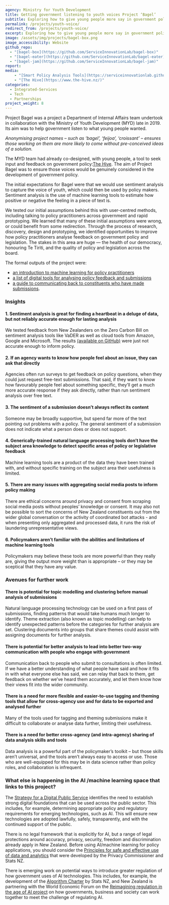 ```yaml
---
agency: Ministry for Youth Development
title: Getting government listening to youth voices Project ‘Bagel’
subtitle: Exploring how to give young people more say in government policy - and getting government to listen.
permalink: /projects/youth-voice/
redirect_from: /projects/youth-voice/
excerpt: Exploring how to give young people more say in government policy - and getting government to listen.
image: /assets/img/projects/bagel-box.png
image_accessibility: Website
github_repo:
  - "[bagel-box](https://github.com/ServiceInnovationLab/bagel-box)"
  - "[bagel-eater](https://github.com/ServiceInnovationLab/bagel-eater)"
  - "[bagel-jam](https://github.com/ServiceInnovationLab/bagel-jam)"
report:
media:
    - "[Smart Policy Analysis Tools](https://serviceinnovationlab.github.io/bagel-box/)"
    - "[The Hive](https://www.the-hive.nz/)"
categories:
  - Integrated-Services
  - Tech
  - Partnerships
project_weight: 8
---
```


Project Bagel was a project a Department of Internal Affairs team undertook in collaboration with the Ministry of Youth Development (MYD) late in 2019. Its aim was to help government listen to what young people wanted.

*Anonymising project names – such as ‘bagel’, ‘feijoa’, ‘croissant’ – ensures those working on them are more likely to come without pre-conceived ideas of a solution.*

The MYD team had already co-designed, with young people, a tool to seek input and feedback on government policy:[The Hive](https://www.the-hive.nz/). The aim of Project Bagel was to ensure those voices would be genuinely considered in the development of government policy.

The initial expectations for Bagel were that we would use sentiment analysis to capture the voice of youth, which could then be used by policy makers. Sentiment analysis is the use of machine learning tools to estimate how positive or negative the feeling in a piece of text is.

We tested our initial assumptions behind this with user-centred methods, including talking to policy practitioners across government and rapid prototyping. We learned that many of these initial assumptions were wrong, or could benefit from some redirection.
Through the process of research, discovery, design and prototyping, we identified opportunities to improve how policy practitioners analyse feedback on government policy and legislation. The stakes in this area are huge — the health of our democracy, honouring Te Tiriti, and the quality of policy and legislation across the board.

The formal outputs of the project were:

- [an introduction to machine learning for policy practitioners](https://serviceinnovationlab.github.io/bagel-box/intro/)
- [a list of digital tools for analysing policy feedback and submissions](https://serviceinnovationlab.github.io/bagel-box/matrix/)
- [a guide to communicating back to constituents who have made submissions](https://serviceinnovationlab.github.io/bagel-box/feedback-loop/).

### Insights

#### 1. Sentiment analysis is great for finding a heartbeat in a deluge of data, but not reliably accurate enough for lasting analysis

We tested feedback from New Zealanders on the Zero Carbon Bill on sentiment analysis tools like VaDER as well as cloud tools from Amazon, Google and Microsoft. The results [(available on GitHub)](https://github.com/ServiceInnovationLab/bagel-jam) were just not accurate enough to inform policy.

#### 2. If an agency wants to know how people feel about an issue, they can ask that directly

Agencies often run surveys to get feedback on policy questions, when they could just request free-text submissions. That said, if they want to know how favourably people feel about something specific, they’ll get a much more accurate response if they ask directly, rather than run sentiment analysis over free text.

#### 3. The sentiment of a submission doesn’t always reflect its content

Someone may be broadly supportive, but spend far more of the text pointing out problems with a policy. The general sentiment of a submission does not indicate what a person does or does not support.

#### 4. Generically-trained natural language processing tools don’t have the subject area knowledge to detect specific areas of policy or legislative feedback

Machine learning tools are a product of the data they have been trained with, and without specific training on the subject area their usefulness is limited.

#### 5. There are many issues with aggregating social media posts to inform policy making

There are ethical concerns around privacy and consent from scraping social media posts without peoples’ knowledge or consent. It may also not be possible to sort the concerns of New Zealand constituents out from the wider global conversation or the activity of coordinated bot attacks - and when presenting only aggregated and processed data, it runs the risk of laundering unrepresentative views.

#### 6. Policymakers aren’t familiar with the abilities and limitations of machine learning tools

Policymakers may believe these tools are more powerful than they really are, giving the output more weight than is appropriate – or they may be sceptical that they have any value.

### Avenues for further work

#### There is potential for topic modelling and clustering before manual analysis of submissions

Natural language processing technology can be used on a first pass of submissions, finding patterns that would take humans much longer to identify. Theme extraction (also known as topic modelling) can help to identify unexpected patterns before the categories for further analysis are set. Clustering documents into groups that share themes could assist with assigning documents for further analysis.

#### There is potential for better analysis to lead into better two-way communication with people who engage with government

Communication back to people who submit to consultations is often limited. If we have a better understanding of what people have said and how it fits in with what everyone else has said, we can relay that back to them, get feedback on whether we’ve heard them accurately, and let them know how their views fit into the wider community.

#### There is a need for more flexible and easier-to-use tagging and theming tools that allow for cross-agency use and for data to be exported and analysed further

Many of the tools used for tagging and theming submissions make it difficult to collaborate or analyse data further, limiting their usefulness.

#### There is a need for better cross-agency (and intra-agency) sharing of data analysis skills and tools

Data analysis is a powerful part of the policymaker’s toolkit – but those skills aren’t universal, and the tools aren’t always easy to access or use. Those who are well-equipped for this may be in data science rather than policy roles, and collaboration is infrequent.

### What else is happening in the AI /machine learning space that links to this project?

The [Strategy for a Digital Public Service](https://www.digital.govt.nz/digital-government/strategy/strategy-summary/) identifies the need to establish strong digital foundations that can be used across the public sector. This includes, for example, determining appropriate policy and regulatory requirements for emerging technologies, such as AI. This will ensure new technologies are adopted lawfully, safely, transparently, and with the continued support of the public.

There is no legal framework that is explicitly for AI, but a range of legal protections around accuracy, privacy, security, freedom and discrimination already apply in New Zealand. Before using AI/machine learning for policy applications, you should consider the  [Principles for safe and effective use of data and analytics](https://www.stats.govt.nz/about-us/data-leadership/#principles)  that were developed by the Privacy Commissioner and Stats NZ.

There is emerging work on potential ways to introduce greater regulation of how government uses of AI technologies. This includes, for example, the development of the  [Algorithm Charter](https://data.govt.nz/use-data/analyse-data/government-algorithm-transparency-and-accountability/draft-algorithm-charter/) by Stats NZ, and New Zealand is partnering with the World Economic Forum on the [Reimagining regulation in the age of AI project](https://www.digital.govt.nz/blog/reimagining-regulation-in-the-age-of-artificial-intelligence/) on how governments, business and society can work together to meet the challenge of regulating AI.
